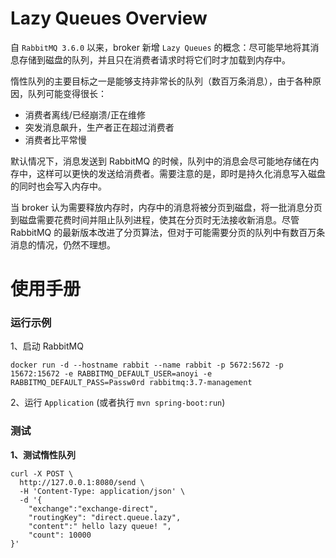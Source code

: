 # Lazy Queues Overview

自 `RabbitMQ 3.6.0` 以来，broker 新增 `Lazy Queues` 的概念：尽可能早地将其消息存储到磁盘的队列，并且只在消费者请求时将它们时才加载到内存中。

惰性队列的主要目标之一是能够支持非常长的队列（数百万条消息），由于各种原因，队列可能变得很长：
- 消费者离线/已经崩溃/正在维修
- 突发消息飙升，生产者正在超过消费者
- 消费者比平常慢

默认情况下，消息发送到 RabbitMQ 的时候，队列中的消息会尽可能地存储在内存中，这样可以更快的发送给消费者。需要注意的是，即时是持久化消息写入磁盘的同时也会写入内存中。

当 broker 认为需要释放内存时，内存中的消息将被分页到磁盘，将一批消息分页到磁盘需要花费时间并阻止队列进程，使其在分页时无法接收新消息。尽管 RabbitMQ 的最新版本改进了分页算法，但对于可能需要分页的队列中有数百万条消息的情况，仍然不理想。

# 使用手册

### 运行示例

1、启动 RabbitMQ

```
docker run -d --hostname rabbit --name rabbit -p 5672:5672 -p 15672:15672 -e RABBITMQ_DEFAULT_USER=anoyi -e RABBITMQ_DEFAULT_PASS=Passw0rd rabbitmq:3.7-management
```

2、运行 `Application` (或者执行 `mvn spring-boot:run`)


### 测试

**1、测试惰性队列**

```
curl -X POST \
  http://127.0.0.1:8080/send \
  -H 'Content-Type: application/json' \
  -d '{
	"exchange":"exchange-direct",
	"routingKey": "direct.queue.lazy",
	"content":" hello lazy queue! ",
	"count": 10000
}'
```
